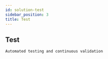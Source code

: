 ```yaml
---
id: solution-test
sidebar_position: 3
title: Test
---
```


## Test
    Automated testing and continuous validation
